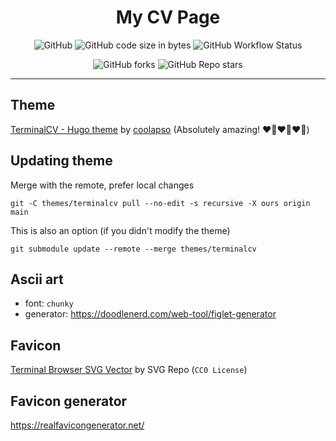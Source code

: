 
<div align="center">

# My CV Page

![GitHub](https://img.shields.io/github/license/wojtazk/wojtazk.github.io)
![GitHub code size in bytes](https://img.shields.io/github/languages/code-size/wojtazk/wojtazk.github.io)
![GitHub Workflow Status](https://img.shields.io/github/actions/workflow/status/wojtazk/wojtazk.github.io/.github/workflows/nextjs.yml)  

![GitHub forks](https://img.shields.io/github/forks/wojtazk/wojtazk.github.io?logoColor=blue&style=social)
![GitHub Repo stars](https://img.shields.io/github/stars/wojtazk/wojtazk.github.io?style=social)  

---

</div>

## Theme
[TerminalCV - Hugo theme](https://github.com/coolapso/hugo-theme-terminalcv) by [coolapso](https://github.com/coolapso) (Absolutely amazing! ❤️‍🔥❤️‍🔥❤️‍🔥)


## Updating theme
Merge with the remote, prefer local changes
```shell
git -C themes/terminalcv pull --no-edit -s recursive -X ours origin main
```
This is also an option (if you didn't modify the theme)
```shell
git submodule update --remote --merge themes/terminalcv
```
## Ascii art
- font: `chunky`
- generator: https://doodlenerd.com/web-tool/figlet-generator

## Favicon
[Terminal Browser SVG Vector](https://www.svgrepo.com/svg/471972/terminal-browser) by SVG Repo (`CC0 License`)

## Favicon generator
https://realfavicongenerator.net/
